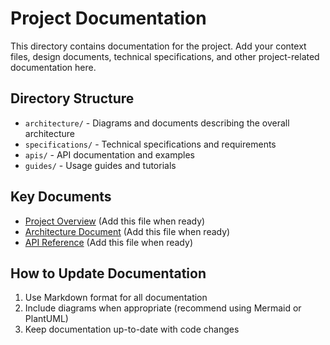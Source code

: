 # Project Documentation

This directory contains documentation for the project. Add your context files, design documents, technical specifications, and other project-related documentation here.

## Directory Structure

- `architecture/` - Diagrams and documents describing the overall architecture
- `specifications/` - Technical specifications and requirements
- `apis/` - API documentation and examples
- `guides/` - Usage guides and tutorials

## Key Documents

- [Project Overview](./overview.md) (Add this file when ready)
- [Architecture Document](./architecture/architecture.md) (Add this file when ready)
- [API Reference](./apis/reference.md) (Add this file when ready)

## How to Update Documentation

1. Use Markdown format for all documentation
2. Include diagrams when appropriate (recommend using Mermaid or PlantUML)
3. Keep documentation up-to-date with code changes 